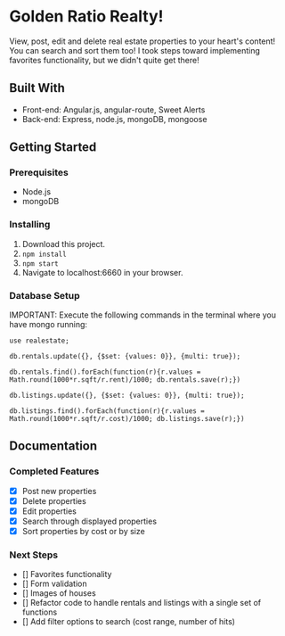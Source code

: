 
# Golden Ratio Realty!
View, post, edit and delete real estate properties to your heart's content! You can search and sort them too! I took steps toward implementing favorites functionality, but we didn't quite get there!

## Built With
- Front-end: Angular.js, angular-route, Sweet Alerts
- Back-end: Express, node.js, mongoDB, mongoose

## Getting Started

### Prerequisites

- Node.js
- mongoDB

### Installing

1. Download this project.
2. `npm install`
3. `npm start`
4. Navigate to localhost:6660 in your browser.

### Database Setup
IMPORTANT: Execute the following commands in the terminal where you have mongo running:
```
use realestate;

db.rentals.update({}, {$set: {values: 0}}, {multi: true});

db.rentals.find().forEach(function(r){r.values = Math.round(1000*r.sqft/r.rent)/1000; db.rentals.save(r);})

db.listings.update({}, {$set: {values: 0}}, {multi: true});

db.listings.find().forEach(function(r){r.values = Math.round(1000*r.sqft/r.cost)/1000; db.listings.save(r);})
```

## Documentation

### Completed Features

- [x] Post new properties
- [x] Delete properties
- [x] Edit properties
- [x] Search through displayed properties
- [x] Sort properties by cost or by size

### Next Steps

- [] Favorites functionality
- [] Form validation
- [] Images of houses
- [] Refactor code to handle rentals and listings with a single set of functions
- [] Add filter options to search (cost range, number of hits)
